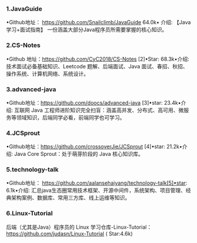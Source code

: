 
### 1.JavaGuide
•Github地址： https://github.com/Snailclimb/JavaGuide 64.0k• 介绍: 【Java学习+面试指南】 一份涵盖大部分Java程序员所需要掌握的核心知识。

### 2.CS-Notes
•Github 地址：https://github.com/CyC2018/CS-Notes [2]•Star: 68.3k•介绍: 技术面试必备基础知识、Leetcode 题解、后端面试、Java 面试、春招、秋招、操作系统、计算机网络、系统设计。

### 3.advanced-java
•Github地址：https://github.com/doocs/advanced-java [3]•star: 23.4k•介绍: 互联网 Java 工程师进阶知识完全扫盲：涵盖高并发、分布式、高可用、微服务等领域知识，后端同学必看，前端同学也可学习。

### 4.JCSprout
•Github地址：https://github.com/crossoverJie/JCSprout [4]•star: 21.2k•介绍: Java Core Sprout：处于萌芽阶段的 Java 核心知识库。

### 5.technology-talk
•Github地址： https://github.com/aalansehaiyang/technology-talk[5]•star: 6.1k•介绍: 汇总java生态圈常用技术框架、开源中间件，系统架构、项目管理、经典架构案例、数据库、常用三方库、线上运维等知识。

### 6.Linux-Tutorial
后端（尤其是Java）程序员的 Linux 学习仓库-Linux-Tutorial：https://github.com/judasn/Linux-Tutorial ( Star:4.6k)